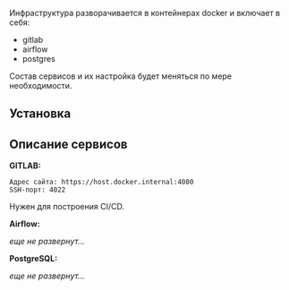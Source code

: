 Инфраструктура разворачивается в контейнерах docker и включает в себя:

- gitlab
- airflow
- postgres

Состав сервисов и их настройка будет меняться по мере необходимости.

## Установка


## Описание сервисов

**GITLAB:**

    Адрес сайта: https://host.docker.internal:4080
    SSH-порт: 4022

Нужен для построения CI/CD.

**Airflow:**

*еще не развернут...*

**PostgreSQL:**

*еще не развернут...*


